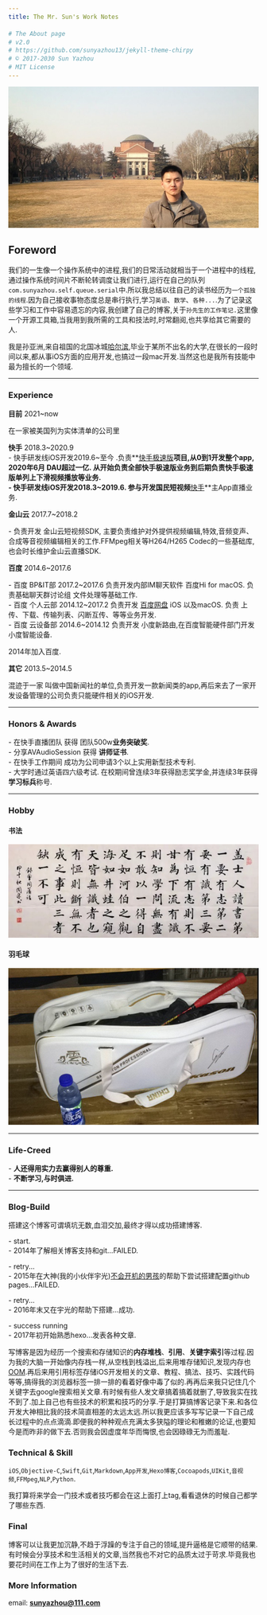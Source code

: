```yaml
---
title: The Mr. Sun's Work Notes

# The About page
# v2.0
# https://github.com/sunyazhou13/jekyll-theme-chirpy
# © 2017-2030 Sun Yazhou
# MIT License
---
```


![](/assets/images/aboutme/background_th.jpg)

## Foreword

我们的一生像一个操作系统中的进程,我们的日常活动就相当于一个进程中的线程,通过操作系统时间片不断轮转调度让我们进行,运行在自己的队列`com.sunyazhou.self.queue.serial`中.所以我总结以往自己的读书经历为`一个孤独的线程`.因为自己接收事物态度总是串行执行,学习`英语`、`数学`、`各种...`.为了记录这些学习和工作中容易遗忘的内容,我创建了自己的博客,关于`孙先生的工作笔记.`这里像一个开源工具箱,当我用到我所需的工具和技法时,时常翻阅,也共享给其它需要的人.

我是孙亚洲,来自祖国的北国冰城[哈尔滨](https://baike.baidu.com/item/%E5%93%88%E5%B0%94%E6%BB%A8/177863),毕业于某所不出名的大学,在很长的一段时间以来,都从事iOS方面的应用开发,也搞过一段mac开发.当然这也是我所有技能中最为擅长的一个领域.

---

### Experience

**目前** 2021~now

在一家被美国列为实体清单的公司里

**快手** 2018.3~2020.9   
\- 快手研发线iOS开发2019.6~至今 .负责**[快手极速版](https://apps.apple.com/cn/app/%E5%BF%AB%E6%89%8B%E6%9E%81%E9%80%9F%E7%89%88/id1472502819)**项目,从0到1开发整个app, 2020年6月 DAU超过一亿. 从开始负责全部快手极速版业务到后期负责快手极速版单列上下滑视频播放等业务.  
\- 快手研发线iOS开发2018.3~2019.6. 参与开发国民短视频**[快手](https://apps.apple.com/cn/app/%E5%BF%AB%E6%89%8B/id440948110)**主App直播业务.

**金山云** 2017.7~2018.2

\- 负责开发 金山云短视频SDK, 主要负责维护对外提供视频编辑,特效,音频变声、合成等音视频编辑相关的工作.FFMpeg相关等H264/H265 Codec的一些基础库,也会时长维护金山云直播SDK.

**百度** 2014.6~2017.6

\- 百度 BP&IT部 2017.2~2017.6 负责开发内部IM聊天软件 百度Hi for macOS. 负责基础聊天群讨论组 文件处理等基础工作.  
\- 百度 个人云部 2014.12~2017.2 负责开发 [百度网盘](https://apps.apple.com/cn/app/%E7%99%BE%E5%BA%A6%E7%BD%91%E7%9B%98/id547166701) iOS 以及macOS. 负责 上传、下载、传输列表、闪断互传、等等业务开发.  
\- 百度 云设备部 2014.6~2014.12  负责开发 小度新路由,在百度智能硬件部门开发小度智能设备.

2014年加入百度.


**其它** 2013.5~2014.5

混迹于一家 叫做中国新闻社的单位,负责开发一款新闻类的app,再后来去了一家开发设备管理的公司负责只能硬件相关的iOS开发.

---

### Honors & Awards

\- 在快手直播团队 获得 团队500w**业务突破奖**.  
\- 分享AVAudioSession 获得 **讲师证书**.  
\- 在快手工作期间 成功为公司申请3个以上实用新型技术专利.  
\- 大学时通过英语四六级考试. 在校期间曾连续3年获得励志奖学金,并连续3年获得**学习标兵**称号.


--- 

### Hobby

#### 书法

![](/assets/images/aboutme/about_read_books.jpg)

#### 羽毛球

![](/assets/images/aboutme/badminton.jpg)

--- 


### Life-Creed

\- **人还得用实力去赢得别人的尊重.**  
\- **不断学习,与时俱进.**

--- 

### Blog-Build

搭建这个博客可谓填坑无数,血泪交加,最终才得以成功搭建博客.  

\- start.  
\- 2014年了解相关博客支持和git...FAILED. 

\- retry...  
\- 2015年在大神(我的小伙伴宇光)[不会开机的男孩](http://studentdeng.github.io/)的帮助下尝试搭建配置github pages...FAILED.  

\- retry...  
\- 2016年末又在宇光的帮助下搭建...成功.  

\- success running  
\- 2017年初开始熟悉hexo...发表各种文章.

写博客是因为经历一个搜索和存储知识的**内存堆栈**、**引用**、**关键字索引**等过程.因为我的大脑一开始像内存栈一样,从空栈到栈溢出,后来用堆存储知识,发现内存也[OOM](https://cs.wikipedia.org/wiki/Out_of_memory).再后来用引用标签存储iOS开发相关的文章、教程、搞法、技巧、实践代码等等,搞得我的浏览器标签一排一排的看着好像中毒了似的.再再后来我只记住几个关键字去google搜索相关文章.有时候有些人发文章搞着搞着就删了,导致我实在找不到了.加上自己也有些技术的积累和技巧的分享.于是打算搞博客记录下来.和各位开发大神相比我的技术简直相差的太远太远.所以我更应该多写写记录一下自己成长过程中的点点滴滴.即便我的种种观点充满太多狭隘的理论和稚嫩的论证,也要知今是而昨非的做下去.否则我会因虚度年华而悔恨,也会因碌碌无为而羞耻.

### Technical & Skill

`iOS`,`Objective-C`,`Swift`,`Git`,`Markdown`,`App开发`,`Hexo博客`,`Cocoapods`,`UIKit`,`音视频`,`FFMpeg`,`NLP`,`Python`.

我打算将来学会一门技术或者技巧都会在这上面打上tag,看看退休的时候自己都学了哪些东西.

### Final

博客可以让我更加沉静,不趋于浮躁的专注于自己的领域,提升逼格是它顺带的结果.有时候会分享技术和生活相关的文章,当然我也不对它的品质太过于苛求.毕竟我也要花时间在工作上为了很好的生活下去.

### More Information

email: **sunyazhou@111.com**

